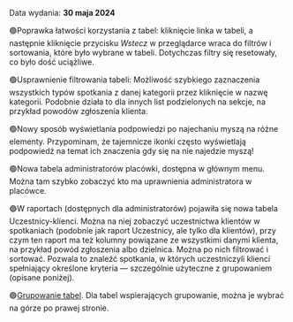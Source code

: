 Data wydania: **30 maja 2024**

🟢Poprawka łatwości korzystania z tabel: kliknięcie linka w tabeli, a następnie kliknięcie przycisku
_Wstecz_ w przeglądarce wraca do filtrów i sortowania, które było wybrane w tabeli. Dotychczas filtry się resetowały,
co było dość uciążliwe.

🟢Usprawnienie filtrowania tabeli: Możliwość szybkiego zaznaczenia wszystkich typów spotkania z danej
kategorii przez kliknięcie w nazwę kategorii. Podobnie działa to dla innych list podzielonych na sekcje,
na przykład powodów zgłoszenia klienta.

🟢Nowy sposób wyświetlania podpowiedzi po najechaniu myszą na różne elementy. Przypominam, że tajemnicze ikonki
często wyświetlają podpowiedź na temat ich znaczenia gdy się na nie najedzie myszą!

🟢Nowa tabela administratorów placówki, dostępna w głównym menu. Można tam szybko zobaczyć kto ma
uprawnienia administratora w placówce.

🟣W raportach (dostępnych dla administratorów) pojawiła się nowa tabela Uczestnicy-klienci.
Można na niej zobaczyć uczestnictwa klientów w spotkaniach (podobnie jak raport Uczestnicy, ale tylko dla klientów),
przy czym ten raport ma też kolumny powiązane ze wszystkimi danymi klienta, na przykład powód zgłoszenia
albo dzielnica. Można po nich filtrować i sortować. Pozwala to znaleźć spotkania, w których uczestniczyli
klienci spełniający określone kryteria — szczególnie użyteczne z grupowaniem (opisane poniżej).

🟣[Grupowanie tabel](table-grouping). Dla tabel wspierających grupowanie, można je wybrać na górze po prawej stronie.
